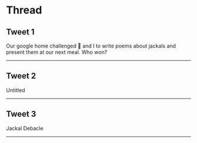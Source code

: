 # Thread

## Tweet 1

Our google home challenged 🦏 and I to write poems about jackals and present them at our next meal. Who won?

---

## Tweet 2

Untitled

---

## Tweet 3

Jackal Debacle

---

